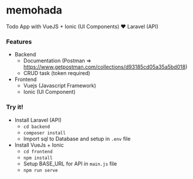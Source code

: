 # memohada
Todo App with VueJS + Ionic (UI Components) ❤ Laravel (API)

### Features
  - Backend
    - Documentation (Postman => https://www.getpostman.com/collections/d93185cd05a35a5bd018)
    - CRUD task (token required)
  - Frontend
    - Vuejs (Javascript Framework)
    - Ionic (UI Component)

### Try it!
  - Install Laravel (API)
    - `cd backend`
    - `composer install`
    - Import sql to Database and setup in `.env` file
  - Install VueJs + Ionic
    - `cd frontend`
    - `npm install`
    - Setup BASE_URL for API in `main.js` file
    - `npm run serve`
